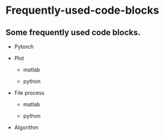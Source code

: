 # Frequently-used-code-blocks
Some frequently used code blocks.
---
- Pytorch

- Plot
  - matlab
  
  - python
  
- File process
  - matlab
  
  - python
  
- Algorithm
  
